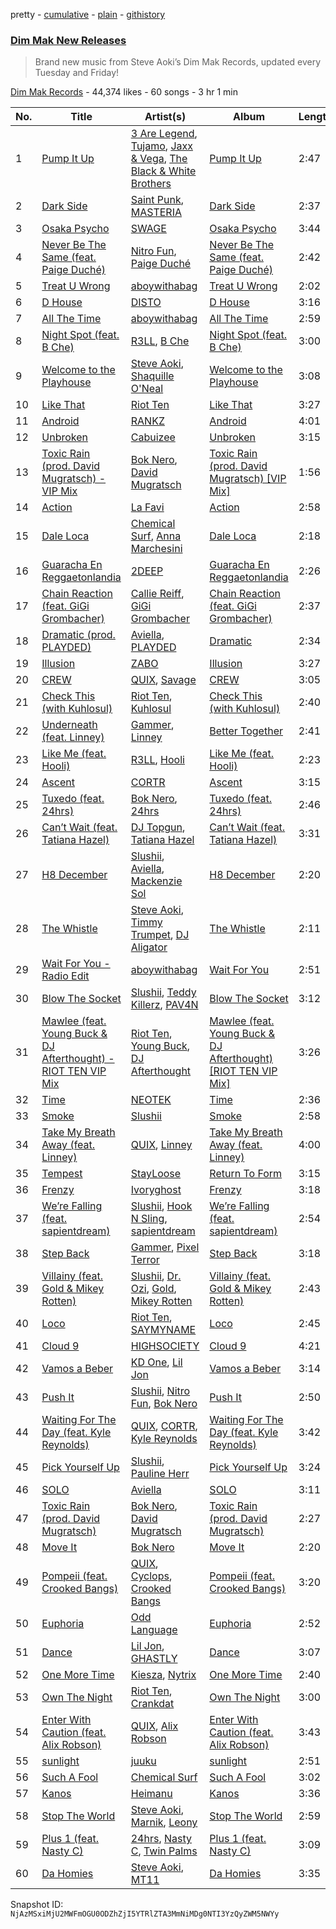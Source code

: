 pretty - [cumulative](/playlists/cumulative/6Gp3E89xD6vRQtuAKFizMo.md) - [plain](/playlists/plain/6Gp3E89xD6vRQtuAKFizMo) - [githistory](https://github.githistory.xyz/mackorone/spotify-playlist-archive/blob/main/playlists/plain/6Gp3E89xD6vRQtuAKFizMo)

### [Dim Mak New Releases](https://open.spotify.com/playlist/6Gp3E89xD6vRQtuAKFizMo)

> Brand new music from Steve Aoki’s Dim Mak Records, updated every Tuesday and Friday!

[Dim Mak Records](https://open.spotify.com/user/dimmakrecords) - 44,374 likes - 60 songs - 3 hr 1 min

| No. | Title | Artist(s) | Album | Length |
|---|---|---|---|---|
| 1 | [Pump It Up](https://open.spotify.com/track/0qmua4YsDzfz9svXRNtOgb) | [3 Are Legend](https://open.spotify.com/artist/6w0JXd2nT27GXVTbsuQ2II), [Tujamo](https://open.spotify.com/artist/2vVNxGBvKRQMWwI5c8KmYh), [Jaxx & Vega](https://open.spotify.com/artist/7bdZVVcdyFjxVRj6vCVk9w), [The Black & White Brothers](https://open.spotify.com/artist/6xaKognesdbX04PEXszfcv) | [Pump It Up](https://open.spotify.com/album/25iABixZchqQ3DC7dFdR6v) | 2:47 |
| 2 | [Dark Side](https://open.spotify.com/track/5iDws8ebHXlm1Nh7vUjJ9i) | [Saint Punk](https://open.spotify.com/artist/0oad1RRAiN1UpaOWbIB0EW), [MASTERIA](https://open.spotify.com/artist/1cI5bP7j48xbopq0T3PRZO) | [Dark Side](https://open.spotify.com/album/2wsfXvFZaPK9bYpxVmv6ya) | 2:37 |
| 3 | [Osaka Psycho](https://open.spotify.com/track/4al48UReBtAEGNK48WLPCR) | [SWAGE](https://open.spotify.com/artist/4AX69F3L6j5N4wZFUaXYdc) | [Osaka Psycho](https://open.spotify.com/album/5gANRMe0nkkXIBhQ4d3ptr) | 3:44 |
| 4 | [Never Be The Same \(feat\. Paige Duché\)](https://open.spotify.com/track/4fqdvb26zCuhu0DxQtpUHY) | [Nitro Fun](https://open.spotify.com/artist/4XU5f8nGiPMr6eetud6epC), [Paige Duché](https://open.spotify.com/artist/2tlmeCXC8LbHPgPZYDPgws) | [Never Be The Same \(feat\. Paige Duché\)](https://open.spotify.com/album/4bINJVM0T18YDd60Vl8GWN) | 2:42 |
| 5 | [Treat U Wrong](https://open.spotify.com/track/0TtPLbRdf1d6paRb1XAXFg) | [aboywithabag](https://open.spotify.com/artist/6PqSrv8S89SEEpHAAqpUtY) | [Treat U Wrong](https://open.spotify.com/album/2h2VFBu0mviDo2RXXU9Yzm) | 2:02 |
| 6 | [D House](https://open.spotify.com/track/6TKtoZBT8PGOgIP3e30hDN) | [DISTO](https://open.spotify.com/artist/1uodYnEBYYgZsExzoMeiGl) | [D House](https://open.spotify.com/album/7nIEkc3bIt0DIzUqQB3koJ) | 3:16 |
| 7 | [All The Time](https://open.spotify.com/track/0cWqIiQczIXVORSfVxbg1X) | [aboywithabag](https://open.spotify.com/artist/6PqSrv8S89SEEpHAAqpUtY) | [All The Time](https://open.spotify.com/album/04Er7EWQFPjGPTthhPLh7n) | 2:59 |
| 8 | [Night Spot \(feat\. B Che\)](https://open.spotify.com/track/5n6ETg2Eeov0az6DLDPYfN) | [R3LL](https://open.spotify.com/artist/1oIdLFKLJx0NicqeiEvBj5), [B Che](https://open.spotify.com/artist/0vnNVC4zb0oOJotPEU7gFN) | [Night Spot \(feat\. B Che\)](https://open.spotify.com/album/0piJif1CsqBq86iQiCxsFJ) | 3:00 |
| 9 | [Welcome to the Playhouse](https://open.spotify.com/track/1qXTtWP0sNcePb3tT2eHWL) | [Steve Aoki](https://open.spotify.com/artist/77AiFEVeAVj2ORpC85QVJs), [Shaquille O'Neal](https://open.spotify.com/artist/67RWyN1fDOu7WuSTIi5hE7) | [Welcome to the Playhouse](https://open.spotify.com/album/6hhEQkw3cuI1HQ61Xma7Cy) | 3:08 |
| 10 | [Like That](https://open.spotify.com/track/4enqcEaN9zRqZXlKltzyNC) | [Riot Ten](https://open.spotify.com/artist/2Zxy5LwBatI5kw4uponwHQ) | [Like That](https://open.spotify.com/album/5HyWO2J3EnJsWS9RHIJtM9) | 3:27 |
| 11 | [Android](https://open.spotify.com/track/7MPdKQ3oeTZ8K9aOS8yymf) | [RANKZ](https://open.spotify.com/artist/6DjZSHY1ANtCvlwvy0A469) | [Android](https://open.spotify.com/album/4LWlEIlGzCjoru2PaLC8PO) | 4:01 |
| 12 | [Unbroken](https://open.spotify.com/track/7Dmucn3yhrWeSuaCYoR03n) | [Cabuizee](https://open.spotify.com/artist/60v1WXUYLa0WGarCGy7hF4) | [Unbroken](https://open.spotify.com/album/74IUD0zluNFVCdHgSNtFS8) | 3:15 |
| 13 | [Toxic Rain \(prod\. David Mugratsch\) \- VIP Mix](https://open.spotify.com/track/16VzFdHhJz6PkyFWMoEggi) | [Bok Nero](https://open.spotify.com/artist/7rnzdGq1qPizursGNI1P0V), [David Mugratsch](https://open.spotify.com/artist/4XfRLnRSjs8AjtLOQgWPud) | [Toxic Rain \(prod\. David Mugratsch\) \[VIP Mix\]](https://open.spotify.com/album/0YDquXUQDJ58JD6fp7XTzR) | 1:56 |
| 14 | [Action](https://open.spotify.com/track/60fyTAA4YUDrlvXKTbd9WK) | [La Favi](https://open.spotify.com/artist/5lnsY88L4HEVxNUMCefego) | [Action](https://open.spotify.com/album/0gAtf1frqEswUJlQFZOKQm) | 2:58 |
| 15 | [Dale Loca](https://open.spotify.com/track/2gadKaKUi5ZGtzawTUfLwr) | [Chemical Surf](https://open.spotify.com/artist/7LgAW1ZiEd8f3HtCMGFaGx), [Anna Marchesini](https://open.spotify.com/artist/5pgt3A5TmZz94jyIbUPbtD) | [Dale Loca](https://open.spotify.com/album/2lawLhKlGRsqvS4ETYdPqW) | 2:18 |
| 16 | [Guaracha En Reggaetonlandia](https://open.spotify.com/track/1LwzyjKxQiUwfBWpuwlapN) | [2DEEP](https://open.spotify.com/artist/1ky3PEixUHYvSHGeO8TSmb) | [Guaracha En Reggaetonlandia](https://open.spotify.com/album/2c1dWyAgvufd10liQGhbUf) | 2:26 |
| 17 | [Chain Reaction \(feat\. GiGi Grombacher\)](https://open.spotify.com/track/4gVsfMkda6yNTVDBq2YJuC) | [Callie Reiff](https://open.spotify.com/artist/0XRFU9DhKXOo9vM4wKClyy), [GiGi Grombacher](https://open.spotify.com/artist/4F18x5o9JJ3TbuXfyry04n) | [Chain Reaction \(feat\. GiGi Grombacher\)](https://open.spotify.com/album/2zN7MtOiLmtQOgv0jMYXWd) | 2:37 |
| 18 | [Dramatic \(prod\. PLAYDED\)](https://open.spotify.com/track/2KIJSmiVOO0Obh6h1rx8ti) | [Aviella](https://open.spotify.com/artist/5UA4NsiBgSQICPFMDKcPAe), [PLAYDED](https://open.spotify.com/artist/2bVDBU5YmauWpiN1LJ8ZkL) | [Dramatic](https://open.spotify.com/album/0QuSvdYztrOUUPE5E6WKpP) | 2:34 |
| 19 | [Illusion](https://open.spotify.com/track/7Kqqg2agWjcT0nBVpzqA4B) | [ZABO](https://open.spotify.com/artist/19zQevA415Jm6ThEtIwVIb) | [Illusion](https://open.spotify.com/album/159iw0k9cDQehxfOECRZgW) | 3:27 |
| 20 | [CREW](https://open.spotify.com/track/4jP8t7NUr3ESUZ3b5Zmp6M) | [QUIX](https://open.spotify.com/artist/19EW4WBhl0fvZUQgi7wV5M), [Savage](https://open.spotify.com/artist/1GbrJTB56Xs4XQGlmVbaCf) | [CREW](https://open.spotify.com/album/7251NIf38i495LPXBgj6UY) | 3:05 |
| 21 | [Check This \(with Kuhlosul\)](https://open.spotify.com/track/0hSMYFjDOvzULFrOtmC3s6) | [Riot Ten](https://open.spotify.com/artist/2Zxy5LwBatI5kw4uponwHQ), [Kuhlosul](https://open.spotify.com/artist/4xSAcIQ6LiD8MwJKdlKDfm) | [Check This \(with Kuhlosul\)](https://open.spotify.com/album/38mQizKbMFN1w8PM238v4k) | 2:40 |
| 22 | [Underneath \(feat\. Linney\)](https://open.spotify.com/track/5ENZmalv3TTuZyZpihKyg1) | [Gammer](https://open.spotify.com/artist/5nd7jnne7zbsV2J5jBKNOY), [Linney](https://open.spotify.com/artist/0vomb9Zaob10lPzxBcIiNb) | [Better Together](https://open.spotify.com/album/1Ap4fL7irXlphPx9XIMkwq) | 2:41 |
| 23 | [Like Me \(feat\. Hooli\)](https://open.spotify.com/track/5NIRCmno5NeeDl8Bu5z0M9) | [R3LL](https://open.spotify.com/artist/1oIdLFKLJx0NicqeiEvBj5), [Hooli](https://open.spotify.com/artist/2WyNeweHZJAuEy3Mrtj0iW) | [Like Me \(feat\. Hooli\)](https://open.spotify.com/album/0rpyBk3C7Ttr7AyzlSyULH) | 2:23 |
| 24 | [Ascent](https://open.spotify.com/track/71R8InTY1qrseVysUhGE8X) | [CORTR](https://open.spotify.com/artist/7tGnQKzE0tFRKKK7gf8cYV) | [Ascent](https://open.spotify.com/album/4IPhl0uklSlmoSzZpA0yGc) | 3:15 |
| 25 | [Tuxedo \(feat\. 24hrs\)](https://open.spotify.com/track/4Aps6ZUREBf9WKAOhfjDS0) | [Bok Nero](https://open.spotify.com/artist/7rnzdGq1qPizursGNI1P0V), [24hrs](https://open.spotify.com/artist/4isewEHTP7Az2QheDdBQ6J) | [Tuxedo \(feat\. 24hrs\)](https://open.spotify.com/album/3fRXsweRm7Z2fVxlTzM4tk) | 2:46 |
| 26 | [Can’t Wait \(feat\. Tatiana Hazel\)](https://open.spotify.com/track/6zKYgILhhx9vYGa4imIvFm) | [DJ Topgun](https://open.spotify.com/artist/1Ykj5FmV9qh5ghbQn5qVx2), [Tatiana Hazel](https://open.spotify.com/artist/5NvrRBcK6hRuboOL0CtZXU) | [Can’t Wait \(feat\. Tatiana Hazel\)](https://open.spotify.com/album/52E6cNhQu9YtNb1x6qP9vf) | 3:31 |
| 27 | [H8 December](https://open.spotify.com/track/2GmduVx3DDAyqMys6xgqem) | [Slushii](https://open.spotify.com/artist/41rVuRHYAiH7ltBTHVR9We), [Aviella](https://open.spotify.com/artist/5UA4NsiBgSQICPFMDKcPAe), [Mackenzie Sol](https://open.spotify.com/artist/3E9DITocLFcvQi0v56uhYA) | [H8 December](https://open.spotify.com/album/7uyYsla4oPYWFRWwHYJ71S) | 2:20 |
| 28 | [The Whistle](https://open.spotify.com/track/0nYD5euxX3xsIe9bda0Fqg) | [Steve Aoki](https://open.spotify.com/artist/77AiFEVeAVj2ORpC85QVJs), [Timmy Trumpet](https://open.spotify.com/artist/0CbeG1224FS58EUx4tPevZ), [DJ Aligator](https://open.spotify.com/artist/76JqkTKxRVKBFabbPiB8g6) | [The Whistle](https://open.spotify.com/album/6Ml1rV2N0McOkkfUU8k7iR) | 2:11 |
| 29 | [Wait For You \- Radio Edit](https://open.spotify.com/track/1Mge9Dsm61dHkXVQkLY2Es) | [aboywithabag](https://open.spotify.com/artist/6PqSrv8S89SEEpHAAqpUtY) | [Wait For You](https://open.spotify.com/album/4oDhPuAO99SV2eccvGKO3w) | 2:51 |
| 30 | [Blow The Socket](https://open.spotify.com/track/3o9c2W2OrQe4i1KE0QjQdW) | [Slushii](https://open.spotify.com/artist/41rVuRHYAiH7ltBTHVR9We), [Teddy Killerz](https://open.spotify.com/artist/4xaF2VIGwhWyEMbM6GuLdm), [PAV4N](https://open.spotify.com/artist/1csMDtU42ZYNaqadbA4TAK) | [Blow The Socket](https://open.spotify.com/album/6Vg0yJzjpsJdwlrAN0dyzh) | 3:12 |
| 31 | [Mawlee \(feat\. Young Buck & DJ Afterthought\) \- RIOT TEN VIP Mix](https://open.spotify.com/track/43885roVl0jIEIpWT1yzyP) | [Riot Ten](https://open.spotify.com/artist/2Zxy5LwBatI5kw4uponwHQ), [Young Buck](https://open.spotify.com/artist/4pr7J7wzgObkE3DD3Izi7q), [DJ Afterthought](https://open.spotify.com/artist/46yoMIbiLf1tIH3CRZiSGX) | [Mawlee \(feat\. Young Buck & DJ Afterthought\) \[RIOT TEN VIP Mix\]](https://open.spotify.com/album/307ezARBk8h7JbrIPvMeSu) | 3:26 |
| 32 | [Time](https://open.spotify.com/track/08J3WyZe6XG53cL8OW3ZnU) | [NEOTEK](https://open.spotify.com/artist/44btqMHopGiWCGHMtFw3mv) | [Time](https://open.spotify.com/album/6Q7CghzgduIYq5exyNO2Pv) | 2:36 |
| 33 | [Smoke](https://open.spotify.com/track/6ApteRcCdPgoSlE5jCYWxs) | [Slushii](https://open.spotify.com/artist/41rVuRHYAiH7ltBTHVR9We) | [Smoke](https://open.spotify.com/album/1yr7m2ScfY46QpjJacjdKG) | 2:58 |
| 34 | [Take My Breath Away \(feat\. Linney\)](https://open.spotify.com/track/4MrSl40iewpWmkq0GOi849) | [QUIX](https://open.spotify.com/artist/19EW4WBhl0fvZUQgi7wV5M), [Linney](https://open.spotify.com/artist/0vomb9Zaob10lPzxBcIiNb) | [Take My Breath Away \(feat\. Linney\)](https://open.spotify.com/album/5DPdR5DXrXQ2sV7H1yMJKe) | 4:00 |
| 35 | [Tempest](https://open.spotify.com/track/5gCKPDM4n94TD4c0D8fxJj) | [StayLoose](https://open.spotify.com/artist/6kyUfziWP8ydAsKzyXsC83) | [Return To Form](https://open.spotify.com/album/6nJAkFOqU6cTHBZR4W9BvX) | 3:15 |
| 36 | [Frenzy](https://open.spotify.com/track/7aPb8EasDwT3CetqJPtZF6) | [Ivoryghost](https://open.spotify.com/artist/7bqVQ6CwlOmsuQ7QnhEBR8) | [Frenzy](https://open.spotify.com/album/4ImJzC49JzlIyi4xcgW5oo) | 3:18 |
| 37 | [We’re Falling \(feat\. sapientdream\)](https://open.spotify.com/track/3kaVh7zUaVT87qnHngdnCF) | [Slushii](https://open.spotify.com/artist/41rVuRHYAiH7ltBTHVR9We), [Hook N Sling](https://open.spotify.com/artist/3iN9k8uvm4WrgdlOigOH8D), [sapientdream](https://open.spotify.com/artist/4wOqWyXZiVMLchDC2H9CyP) | [We’re Falling \(feat\. sapientdream\)](https://open.spotify.com/album/1rrrcWXR4L1LPOaDgAg1ks) | 2:54 |
| 38 | [Step Back](https://open.spotify.com/track/0oHEiGSJjfLROTq55TEoFl) | [Gammer](https://open.spotify.com/artist/5nd7jnne7zbsV2J5jBKNOY), [Pixel Terror](https://open.spotify.com/artist/3DajvNySJjylWpCSeXefFm) | [Step Back](https://open.spotify.com/album/3raiGz0JFTWpnzvMgJtnC2) | 3:18 |
| 39 | [Villainy \(feat\. Gold & Mikey Rotten\)](https://open.spotify.com/track/3279d3UVvnvJGhZOHj5Mtq) | [Slushii](https://open.spotify.com/artist/41rVuRHYAiH7ltBTHVR9We), [Dr\. Ozi](https://open.spotify.com/artist/2tKDLqWxsyXDmWoA4tHspF), [Gold](https://open.spotify.com/artist/6ImUn600ZnHXjWRuYDMh4H), [Mikey Rotten](https://open.spotify.com/artist/1zHT9y9IMhDCl0j6TSkZ1m) | [Villainy \(feat\. Gold & Mikey Rotten\)](https://open.spotify.com/album/7I439tCjMMzzWE1bauLG06) | 2:43 |
| 40 | [Loco](https://open.spotify.com/track/0jpJNvfr7oBTn5AQnpjEoC) | [Riot Ten](https://open.spotify.com/artist/2Zxy5LwBatI5kw4uponwHQ), [SAYMYNAME](https://open.spotify.com/artist/1PP0a3KRZiaqtahgtJ3bdv) | [Loco](https://open.spotify.com/album/6mhUBbGECknvUeH5TzmrCi) | 2:45 |
| 41 | [Cloud 9](https://open.spotify.com/track/1hHtStAWuaS1iCBZCdU44x) | [HIGHSOCIETY](https://open.spotify.com/artist/32MQN2sITkJGNQN40QLPEa) | [Cloud 9](https://open.spotify.com/album/4X8VkITNuqIpWDWWKjBu3B) | 4:21 |
| 42 | [Vamos a Beber](https://open.spotify.com/track/6mc1TOxoCF9H4q7nvxjGyd) | [KD One](https://open.spotify.com/artist/2KsIqWw1S0S8L8f86GwEMb), [Lil Jon](https://open.spotify.com/artist/7sfl4Xt5KmfyDs2T3SVSMK) | [Vamos a Beber](https://open.spotify.com/album/1wNNIHN5hLmdxWIPUkoffz) | 3:14 |
| 43 | [Push It](https://open.spotify.com/track/2K1613LBzxXXXlJGunZcLd) | [Slushii](https://open.spotify.com/artist/41rVuRHYAiH7ltBTHVR9We), [Nitro Fun](https://open.spotify.com/artist/4XU5f8nGiPMr6eetud6epC), [Bok Nero](https://open.spotify.com/artist/7rnzdGq1qPizursGNI1P0V) | [Push It](https://open.spotify.com/album/7uulMJZsnWA6PS32T4tGpO) | 2:50 |
| 44 | [Waiting For The Day \(feat\. Kyle Reynolds\)](https://open.spotify.com/track/6VGqFX2ZOLbdhtOZXNXY2k) | [QUIX](https://open.spotify.com/artist/19EW4WBhl0fvZUQgi7wV5M), [CORTR](https://open.spotify.com/artist/7tGnQKzE0tFRKKK7gf8cYV), [Kyle Reynolds](https://open.spotify.com/artist/5yhR0OqJhkbQ2y76XUte3R) | [Waiting For The Day \(feat\. Kyle Reynolds\)](https://open.spotify.com/album/1yKCAwWiURqdUyA7yi7yHu) | 3:42 |
| 45 | [Pick Yourself Up](https://open.spotify.com/track/0J8OvXFVL0pWnWlBXci8tv) | [Slushii](https://open.spotify.com/artist/41rVuRHYAiH7ltBTHVR9We), [Pauline Herr](https://open.spotify.com/artist/66VgJGpaRMwrNaS2MPqIDf) | [Pick Yourself Up](https://open.spotify.com/album/0zS29gsuNofvUXl7rPgB6Y) | 3:24 |
| 46 | [SOLO](https://open.spotify.com/track/51gPXzSUjtjlgOtGh7M0bd) | [Aviella](https://open.spotify.com/artist/5UA4NsiBgSQICPFMDKcPAe) | [SOLO](https://open.spotify.com/album/5v7v1enr2SRCVNyeGUCF4y) | 3:11 |
| 47 | [Toxic Rain \(prod\. David Mugratsch\)](https://open.spotify.com/track/7b2FGXLZY3ABSxVgkpccCf) | [Bok Nero](https://open.spotify.com/artist/7rnzdGq1qPizursGNI1P0V), [David Mugratsch](https://open.spotify.com/artist/4XfRLnRSjs8AjtLOQgWPud) | [Toxic Rain \(prod\. David Mugratsch\)](https://open.spotify.com/album/5ijTP9RBfREShGfAQ90rrP) | 2:27 |
| 48 | [Move It](https://open.spotify.com/track/14JGGrnRhzw34yqcIlPlG6) | [Bok Nero](https://open.spotify.com/artist/7rnzdGq1qPizursGNI1P0V) | [Move It](https://open.spotify.com/album/5wktvgz5IqlWiSegQBvQxo) | 2:20 |
| 49 | [Pompeii \(feat\. Crooked Bangs\)](https://open.spotify.com/track/1lh1f7hKVPSX70kBb6Uf4v) | [QUIX](https://open.spotify.com/artist/19EW4WBhl0fvZUQgi7wV5M), [Cyclops](https://open.spotify.com/artist/1vOTVnnyLvVTeuwrZLghCN), [Crooked Bangs](https://open.spotify.com/artist/4gkZO2kbnE03K8xGmZ2DJu) | [Pompeii \(feat\. Crooked Bangs\)](https://open.spotify.com/album/3Y10pwQZ9FUIpOelXxirRx) | 3:20 |
| 50 | [Euphoria](https://open.spotify.com/track/7l9iHqc96MliysA243IK2V) | [Odd Language](https://open.spotify.com/artist/6jo39RCQ903pfIWvev74XB) | [Euphoria](https://open.spotify.com/album/41ANCAUNiWvzR9cjxq5iVD) | 2:52 |
| 51 | [Dance](https://open.spotify.com/track/3wlooR2v0HO309z0maRmO3) | [Lil Jon](https://open.spotify.com/artist/7sfl4Xt5KmfyDs2T3SVSMK), [GHASTLY](https://open.spotify.com/artist/2Sa4c9qKaI7ILJs8D6gUCh) | [Dance](https://open.spotify.com/album/31JMEsEl6SsAArvR0WLwQ3) | 3:07 |
| 52 | [One More Time](https://open.spotify.com/track/16qzW0XywVLTpAhCwPH8y6) | [Kiesza](https://open.spotify.com/artist/4zxvC7CRGvggq9EWXOpwAo), [Nytrix](https://open.spotify.com/artist/1s8cu0X2A5YDwCLRN8AjFa) | [One More Time](https://open.spotify.com/album/32INDtZDynyEP0PqpLiOog) | 2:40 |
| 53 | [Own The Night](https://open.spotify.com/track/73yiAXig9qPlUYYAQGTT8F) | [Riot Ten](https://open.spotify.com/artist/2Zxy5LwBatI5kw4uponwHQ), [Crankdat](https://open.spotify.com/artist/5lCekoJW9jNq01B1wiqdAb) | [Own The Night](https://open.spotify.com/album/7C5kxq9EAe1TeyT0fMiOB3) | 3:00 |
| 54 | [Enter With Caution \(feat\. Alix Robson\)](https://open.spotify.com/track/4sDBG6YWfUcWd6Cev8fWUJ) | [QUIX](https://open.spotify.com/artist/19EW4WBhl0fvZUQgi7wV5M), [Alix Robson](https://open.spotify.com/artist/79GdQ9zaVZKtAIe5XSItbT) | [Enter With Caution \(feat\. Alix Robson\)](https://open.spotify.com/album/15ShC3FREY48amM8OYEP0E) | 3:43 |
| 55 | [sunlight](https://open.spotify.com/track/6a3x9zlNGV7p0W1OiAqwsE) | [juuku](https://open.spotify.com/artist/2ixBQngmF4ZFXYHi8sJTfl) | [sunlight](https://open.spotify.com/album/2Mo4wiX9gCcL69yyCwhvdU) | 2:51 |
| 56 | [Such A Fool](https://open.spotify.com/track/0X3byZemxzyGTIIA7A2WGS) | [Chemical Surf](https://open.spotify.com/artist/7LgAW1ZiEd8f3HtCMGFaGx) | [Such A Fool](https://open.spotify.com/album/6hx1sl6hIlnIpRizDhTId2) | 3:02 |
| 57 | [Kanos](https://open.spotify.com/track/7DjifpgNrYVPKFcrb6vzqr) | [Heimanu](https://open.spotify.com/artist/01mvWXVNW6Gz5Oxf6bQrtM) | [Kanos](https://open.spotify.com/album/4ziuSY0MpYg3UwNoGqv5uf) | 3:36 |
| 58 | [Stop The World](https://open.spotify.com/track/0exb2sKaTVyq2AmTKJmdwo) | [Steve Aoki](https://open.spotify.com/artist/77AiFEVeAVj2ORpC85QVJs), [Marnik](https://open.spotify.com/artist/6S3KljEiIOWoLMUyZrkQUc), [Leony](https://open.spotify.com/artist/2NpPlwwDVYR5dIj0F31EcC) | [Stop The World](https://open.spotify.com/album/5tjyquuAUCmHet1Fn1kLUW) | 2:59 |
| 59 | [Plus 1 \(feat\. Nasty C\)](https://open.spotify.com/track/5Vd61zAJWNiPlj7JLT7Elj) | [24hrs](https://open.spotify.com/artist/4isewEHTP7Az2QheDdBQ6J), [Nasty C](https://open.spotify.com/artist/2gzWmhOZhDN6gXL49JW9qj), [Twin Palms](https://open.spotify.com/artist/3vLMWHCUvKGdN901ti7ylE) | [Plus 1 \(feat\. Nasty C\)](https://open.spotify.com/album/6JWPlOkQqI3zBheWVemmJP) | 3:09 |
| 60 | [Da Homies](https://open.spotify.com/track/47xNlfeg2FAIENeBC79kye) | [Steve Aoki](https://open.spotify.com/artist/77AiFEVeAVj2ORpC85QVJs), [MT11](https://open.spotify.com/artist/1dupVc2k1FzwKcGNPX08ks) | [Da Homies](https://open.spotify.com/album/3NJWsGiRPEyCOLKq1jB5Ac) | 3:35 |

Snapshot ID: `NjAzMSxiMjU2MWFmOGU0ODZhZjI5YTRlZTA3MmNiMDg0NTI3YzQyZWM5NWYy`
